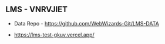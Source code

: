 ## LMS - VNRVJIET

- Data Repo - https://github.com/WebWizards-Git/LMS-DATA

- https://lms-test-gkuv.vercel.app/
